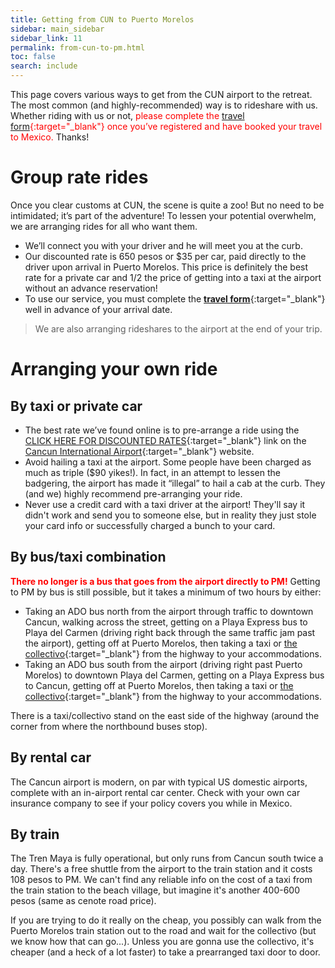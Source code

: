 ```yaml
---
title: Getting from CUN to Puerto Morelos
sidebar: main_sidebar
sidebar_link: 11
permalink: from-cun-to-pm.html
toc: false
search: include
---
```


This page covers various ways to get from the CUN airport to the retreat. The most common (and highly-recommended) way is to  rideshare with us. Whether riding with us or not, <span style="color: red">please complete the [travel form](https://docs.google.com/forms/d/e/1FAIpQLSex7cyDs_Xf33rAxqU2S749xG_MB4lMQk3fPvF_p0JkkoKyTg/viewform){:target="_blank"} once you’ve registered and have booked your travel to Mexico.</span> Thanks!

# Group rate rides

Once you clear customs at CUN, the scene is quite a zoo! But no need to be intimidated; it’s part of the adventure! To lessen your potential overwhelm, we are arranging rides for all who want them. 

- We’ll connect you with your driver and he will meet you at the curb.
- Our discounted rate is 650 pesos or $35 per car, paid directly to the driver upon arrival in Puerto Morelos. This price is definitely the best rate for a private car and 1/2 the price of getting into a taxi at the airport without an advance reservation!
- To use our service, you must complete the [**travel form**](https://docs.google.com/forms/d/e/1FAIpQLSex7cyDs_Xf33rAxqU2S749xG_MB4lMQk3fPvF_p0JkkoKyTg/viewform){:target="_blank"} well in advance of your arrival date.

> We are also arranging rideshares to the airport at the end of your trip.

# Arranging your own ride

## By taxi or private car

- The best rate we’ve found online is to pre-arrange a ride using the [CLICK HERE FOR DISCOUNTED RATES](https://cancun.ridebitsapp.com/central/new_reservation){:target="_blank"} link on the [Cancun International Airport](https://www.cancunairport.com/taxi.html){:target="_blank"} website.
- Avoid hailing a taxi at the airport. Some people have been charged as much as triple ($90 yikes!). In fact, in an attempt to lessen the badgering, the airport has made it “illegal” to hail a cab at the curb. They (and we) highly recommend pre-arranging your ride.
- Never use a credit card with a taxi driver at the airport! They'll say it didn't work and send you to someone else, but in reality they just stole your card info or successfully charged a bunch to your card.

## By bus/taxi combination

<span style="color: red">**There no longer is a bus that goes from the airport directly to PM!**</span> Getting to PM by bus is still possible, but it takes a minimum of two hours by either:

- Taking an ADO bus north from the airport through traffic to downtown Cancun, walking across the street, getting on a Playa Express bus to Playa del Carmen (driving right back through the same traffic jam past the airport), getting off at Puerto Morelos, then taking a taxi or [the collectivo](https://puertomorelos.mx/producto/colectivos/){:target="_blank"} from the highway to your accommodations.
- Taking an ADO bus south from the airport (driving right past Puerto Morelos) to downtown Playa del Carmen, getting on a Playa Express bus to Cancun, getting off at Puerto Morelos, then taking a taxi  or [the collectivo](https://puertomorelos.mx/producto/colectivos/){:target="_blank"} from the highway to your accommodations.

There is a taxi/collectivo stand on the east side of the highway (around the corner from where the northbound buses stop).

## By rental car

The Cancun airport is modern, on par with typical US domestic airports, complete with an in-airport rental car center. Check with your own car insurance company to see if your policy covers you while in Mexico.

## By train

The Tren Maya is fully operational, but only runs from Cancun south twice a day. There's a free shuttle from the airport to the train station and it costs 108 pesos to PM. We can't find any reliable info on the cost of a taxi from the train station to the beach village, but imagine it's another 400-600 pesos (same as cenote road price).

If you are trying to do it really on the cheap, you possibly can walk from the Puerto Morelos train station out to the road and wait for the collectivo (but we know how that can go...). Unless you are gonna use the collectivo, it's cheaper (and a heck of a lot faster) to take a prearranged taxi door to door.